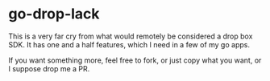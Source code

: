 # go-drop-lack

This is a very far cry from what would remotely be considered a drop box SDK. It has one and a half features, which I need in a few of my go apps.

If you want something more, feel free to fork, or just copy what you want, or I suppose drop me a PR.

